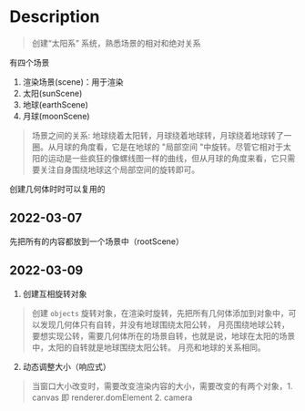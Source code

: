 # Description
> 创建“太阳系” 系统，熟悉场景的相对和绝对关系

有四个场景
1. 渲染场景(scene)：用于渲染
2. 太阳(sunScene)
3. 地球(earthScene)
4. 月球(moonScene)
> 场景之间的关系: 地球绕着太阳转，月球绕着地球转，月球绕着地球转了一圈。从月球的角度看，它是在地球的 "局部空间 "中旋转。尽管它相对于太阳的运动是一些疯狂的像螺线图一样的曲线，但从月球的角度来看，它只需要关注自身围绕地球这个局部空间的旋转即可。

创建几何体时时可以复用的



## 2022-03-07
先把所有的内容都放到一个场景中（rootScene）

## 2022-03-09
1. 创建互相旋转对象
> 创建 `objects` 旋转对象，在渲染时旋转，先把所有几何体添加到对象中，可以发现几何体只有自转，并没有地球围绕太阳公转，
月亮围绕地球公转，要想实现公转，需要几何体所在的场景自转，也就是说，地球在太阳的场景中，太阳的自转就是地球围绕太阳公转。
月亮和地球的关系相同。

2. 动态调整大小（响应式）
> 当窗口大小改变时，需要改变渲染内容的大小，需要改变的有两个对象，1. canvas 即 renderer.domElement 2. camera


